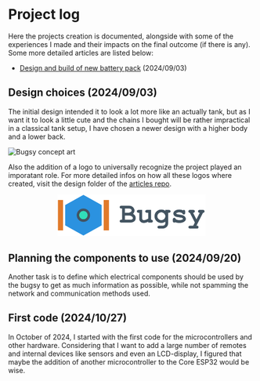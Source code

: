 # Project log

Here the projects creation is documented, alongside with some of the experiences I made and their impacts on the final outcome (if there is any). Some more detailed articles are listed below:

- [Design and build of new battery pack](new_battery_pack.md) (2024/09/03)

## Design choices (2024/09/03)

The initial design intended it to look a lot more like an actually tank, but as I want it to look a little cute and the chains I bought will be rather impractical in a classical tank setup, I have chosen a newer design with a higher body and a lower back. 

![Bugsy concept art](concept/1_body_design.png)

Also the addition of a logo to universally recognize the project played an imporatant role. For more detailed infos on how all these logos where created, visit the design folder of the [articles repo](https://github.com/SamuelNoesslboeck/articles).

<p align="center">
  <img src="../design/logo/bugsy_logo_titled.svg" width="60%" />
</p>


## Planning the components to use (2024/09/20)

Another task is to define which electrical components should be used by the bugsy to get as much information as possible, while not spamming the network and communication methods used.

## First code (2024/10/27)

In October of 2024, I started with the first code for the microcontrollers and other hardware. Considering that I want to add a large number of remotes and internal devices like sensors and even an LCD-display, I figured that maybe the addition of another microcontroller to the Core ESP32 would be wise. 